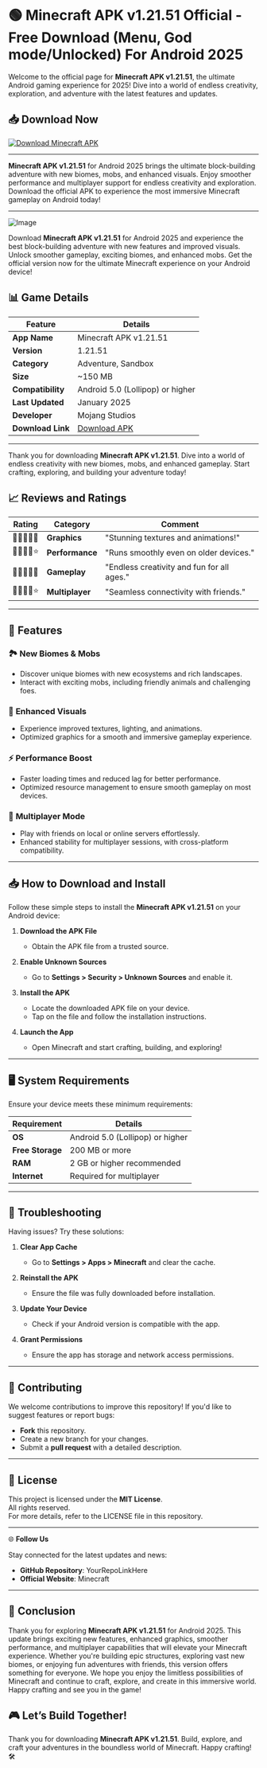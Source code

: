 # 🟢 **Minecraft APK v1.21.51  Official - Free Download (Menu, God mode/Unlocked) For Android 2025**  

Welcome to the official page for **Minecraft APK v1.21.51**, the ultimate Android gaming experience for 2025! Dive into a world of endless creativity, exploration, and adventure with the latest features and updates.  

## 📥 **Download Now**

[![Download Minecraft APK](https://img.shields.io/badge/Download-Minecraft%20APK-brightgreen?style=for-the-badge&logo=android&logoColor=white)](https://apkbros.com/minecraft-apk/)

---
**Minecraft APK v1.21.51** for Android 2025 brings the ultimate block-building adventure with new biomes, mobs, and enhanced visuals. Enjoy smoother performance and multiplayer support for endless creativity and exploration. Download the official APK to experience the most immersive Minecraft gameplay on Android today!

---
![Image](https://github.com/user-attachments/assets/b5537ebc-3d25-46b2-a7dd-be7d9d2ba776)

Download **Minecraft APK v1.21.51** for Android 2025 and experience the best block-building adventure with new features and improved visuals. Unlock smoother gameplay, exciting biomes, and enhanced mobs. Get the official version now for the ultimate Minecraft experience on your Android device!

## 📊 **Game Details**

| **Feature**            | **Details**                          |
|-------------------------|--------------------------------------|
| **App Name**           | Minecraft APK v1.21.51              |
| **Version**            | 1.21.51                             |
| **Category**           | Adventure, Sandbox                  |
| **Size**               | ~150 MB                             |
| **Compatibility**      | Android 5.0 (Lollipop) or higher    |
| **Last Updated**       | January 2025                        |
| **Developer**          | Mojang Studios                      |
| **Download Link**      | [Download APK](https://apkbros.com/minecraft-apk/) |

---
Thank you for downloading **Minecraft APK v1.21.51**. Dive into a world of endless creativity with new biomes, mobs, and enhanced gameplay. Start crafting, exploring, and building your adventure today!

## 📈 **Reviews and Ratings**

| **Rating**  | **Category**          | **Comment**                                 |
|-------------|-----------------------|---------------------------------------------|
| 🌟🌟🌟🌟🌟 | **Graphics**          | "Stunning textures and animations!"         |
| 🌟🌟🌟🌟⭐ | **Performance**       | "Runs smoothly even on older devices."      |
| 🌟🌟🌟🌟🌟 | **Gameplay**          | "Endless creativity and fun for all ages."  |
| 🌟🌟🌟🌟⭐ | **Multiplayer**       | "Seamless connectivity with friends."       |

---

## 🌟 **Features**

### 🏞️ **New Biomes & Mobs**
- Discover unique biomes with new ecosystems and rich landscapes.  
- Interact with exciting mobs, including friendly animals and challenging foes.

### 🎨 **Enhanced Visuals**
- Experience improved textures, lighting, and animations.  
- Optimized graphics for a smooth and immersive gameplay experience.

### ⚡ **Performance Boost**
- Faster loading times and reduced lag for better performance.  
- Optimized resource management to ensure smooth gameplay on most devices.

### 🤝 **Multiplayer Mode**
- Play with friends on local or online servers effortlessly.  
- Enhanced stability for multiplayer sessions, with cross-platform compatibility.

---

## 📥 **How to Download and Install**

Follow these simple steps to install the **Minecraft APK v1.21.51** on your Android device:  

1. **Download the APK File**  
   - Obtain the APK file from a trusted source.  

2. **Enable Unknown Sources**  
   - Go to **Settings > Security > Unknown Sources** and enable it.

3. **Install the APK**  
   - Locate the downloaded APK file on your device.  
   - Tap on the file and follow the installation instructions.

4. **Launch the App**  
   - Open Minecraft and start crafting, building, and exploring!

---

## 🖥️ **System Requirements**

Ensure your device meets these minimum requirements:  

| **Requirement**        | **Details**                |
|-------------------------|----------------------------|
| **OS**                 | Android 5.0 (Lollipop) or higher |
| **Free Storage**       | 200 MB or more            |
| **RAM**                | 2 GB or higher recommended |
| **Internet**           | Required for multiplayer   |

---

## 🔧 **Troubleshooting**

Having issues? Try these solutions:  

1. **Clear App Cache**  
   - Go to **Settings > Apps > Minecraft** and clear the cache.  

2. **Reinstall the APK**  
   - Ensure the file was fully downloaded before installation.  

3. **Update Your Device**  
   - Check if your Android version is compatible with the app.  

4. **Grant Permissions**  
   - Ensure the app has storage and network access permissions.

---

## 🤝 **Contributing**

We welcome contributions to improve this repository! If you'd like to suggest features or report bugs:  
- **Fork** this repository.  
- Create a new branch for your changes.  
- Submit a **pull request** with a detailed description.

---
## 📜 **License**

This project is licensed under the **MIT License**.  
All rights reserved.  
For more details, refer to the LICENSE file in this repository.

---

🌐 **Follow Us**

Stay connected for the latest updates and news:  
- **GitHub Repository**: YourRepoLinkHere  
- **Official Website**: Minecraft  

---

## 🌟 **Conclusion**

Thank you for exploring **Minecraft APK v1.21.51** for Android 2025. This update brings exciting new features, enhanced graphics, smoother performance, and multiplayer capabilities that will elevate your Minecraft experience. Whether you're building epic structures, exploring vast new biomes, or enjoying fun adventures with friends, this version offers something for everyone. We hope you enjoy the limitless possibilities of Minecraft and continue to craft, explore, and create in this immersive world. Happy crafting and see you in the game!


## 🎮 **Let’s Build Together!**  

Thank you for downloading **Minecraft APK v1.21.51**. Build, explore, and craft your adventures in the boundless world of Minecraft. Happy crafting! 🛠️
